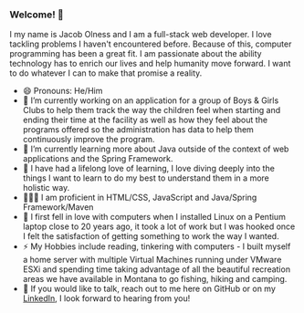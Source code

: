 ### Welcome! 👋

I my name is Jacob Olness and I am a full-stack web developer. I love tackling problems I haven't encountered before. Because of this, computer programming has been a great fit. I am passionate about the ability technology has to enrich our lives and help humanity move forward. I want to do whatever I can to make that promise a reality. 

- 😄 Pronouns: He/Him
- 🔭 I’m currently working on an application for a group of Boys & Girls Clubs to help them track the way the children feel when starting and ending their time at the facility as well as how they feel about the programs offered so the administration has data to help them continuously improve the program.
- 🌱 I’m currently learning more about Java outside of the context of web applications and the Spring Framework.
- 🧠 I have had a lifelong love of learning, I love diving deeply into the things I want to learn to do my best to understand them in a more holistic way.
- 👨🏻‍💻 I am proficient in HTML/CSS, JavaScript and Java/Spring Framework/Maven
- 🐧 I first fell in love with computers when I installed Linux on a Pentium laptop close to 20 years ago, it took a lot of work but I was hooked once I felt the satisfaction of getting something to work the way I wanted.
- ⚡ My Hobbies include reading, tinkering with computers - I built myself a home server with multiple Virtual Machines running under VMware ESXi and spending time taking advantage of all the beautiful recreation areas we have available in Montana to go fishing, hiking and camping.
- 💬 If you would like to talk, reach out to me here on GitHub or on my <a href="https://www.linkedin.com/in/jacob-olness/">LinkedIn</a>, I look forward to hearing from you!

<!--
**jolness1/jolness1** is a ✨ _special_ ✨ repository because its `README.md` (this file) appears on your GitHub profile.

Here are some ideas to get you started:

- 🔭 I’m currently working on ...
- 🌱 I’m currently learning ...
- 👯 I’m looking to collaborate on ...
- 🤔 I’m looking for help with ...
- 💬 Ask me about ...
- 📫 How to reach me: ...
- 😄 Pronouns: ...
- ⚡ Fun fact: ...
-->
